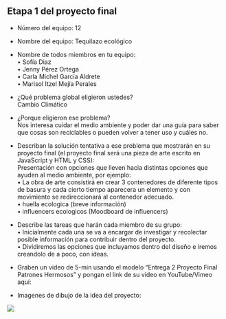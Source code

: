 ## Etapa 1 del proyecto final

- Número del equipo: 12

- Nombre del equipo: Tequilazo ecológico 

- Nombre de todos miembros en tu equipo:
<br>• Sofía Diaz 
<br>• Jenny Pérez Ortega
<br>• Carla Michel García Aldrete 
<br>• Marisol Itzel Mejía Perales

- ¿Qué problema global eligieron ustedes?
<br> Cambio Climático 

- ¿Porque eligieron ese problema?
<br>  Nos interesa cuidar el medio ambiente y poder dar una guía para saber que cosas son reciclables o pueden volver a tener uso y cuáles no.

- Describan la solución tentativa a ese problema que mostrarán en su proyecto final (el proyecto final será una pieza de arte escrito en JavaScript y HTML y CSS): 
<br> Presentación con opciones que lleven hacia distintas opciones que ayuden al medio ambiente, por ejemplo:
<br>• La obra de arte consistirá en crear 3 contenedores de diferente tipos de basura y cada cierto tiempo aparecera un elemento y con movimiento se redireccionará al contenedor adecuado.
<br>• huella ecologica (breve información)
<br>• influencers ecologicos (Moodboard de influencers)

- Describe las tareas que harán cada miembro de su grupo:
<br>• Inicialmente cada una se va a encargar de investigar y recolectar posible información para contribuir dentro del proyecto.
<br>• Dividiremos las opciones que incluyamos dentro del diseño e iremos creandolo de a poco, con ideas. 

- Graben un video de 5-min usando el modelo “Entrega 2 Proyecto Final Patrones Hermosos” y pongan el link de su vídeo en YouTube/Vimeo aquí:

- Imagenes de dibujo de la idea del proyecto: 

<img src="https://i.imgur.com/dUlJC5M.png"/>
